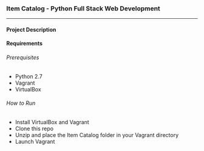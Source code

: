 ### Item Catalog - Python Full Stack Web Development
--------------------
#### Project Description


#### Requirements
###### Prerequisites
- Python 2.7
- Vagrant
- VirtualBox
###### How to Run
- Install VirtualBox and Vagrant
- Clone this repo
- Unzip and place the Item Catalog folder in your Vagrant directory
- Launch Vagrant

